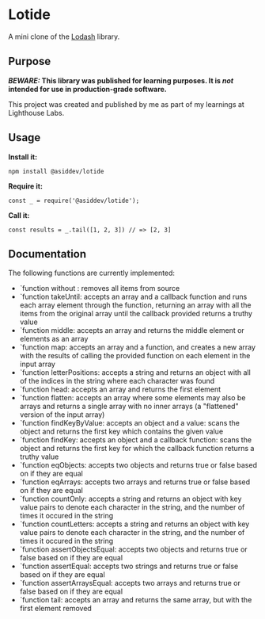 # Lotide

A mini clone of the [Lodash](https://lodash.com) library.

## Purpose

**_BEWARE:_ This library was published for learning purposes. It is _not_ intended for use in production-grade software.**

This project was created and published by me as part of my learnings at Lighthouse Labs.

## Usage

**Install it:**

`npm install @asiddev/lotide`

**Require it:**

`const _ = require('@asiddev/lotide');`

**Call it:**

`const results = _.tail([1, 2, 3]) // => [2, 3]`

## Documentation

The following functions are currently implemented:

- `function without : removes all items from source
- `function takeUntil: accepts an array and a callback function and runs each array element through the function, returning an array with all the items from the original array until the callback provided returns a truthy value
- `function middle: accepts an array and returns the middle element or elements as an array
- `function map: accepts an array and a function, and creates a new array with the results of calling the provided function on each element in the input array
- `function letterPositions: accepts a string and returns an object with all of the indices in the string where each character was found
- `function head: accepts an array and returns the first element
- `function flatten: accepts an array where some elements may also be arrays and returns a single array with no inner arrays (a "flattened" version of the input array)
- `function findKeyByValue: accepts an object and a value: scans the object and returns the first key which contains the given value
- `function findKey: accepts an object and a callback function: scans the object and returns the first key for which the callback function returns a truthy value
- `function eqObjects: accepts two objects and returns true or false based on if they are equal
- `function eqArrays: accepts two arrays and returns true or false based on if they are equal
- `function countOnly: accepts a string and returns an object with key value pairs to denote each character in the string, and the number of times it occured in the string
- `function countLetters: accepts a string and returns an object with key value pairs to denote each character in the string, and the number of times it occured in the string
- `function assertObjectsEqual: accepts two objects and returns true or false based on if they are equal
- `function assertEqual: accepts two strings and returns true or false based on if they are equal
- `function assertArraysEqual: accepts two arrays and returns true or false based on if they are equal
- `function tail: accepts an array and returns the same array, but with the first element removed
